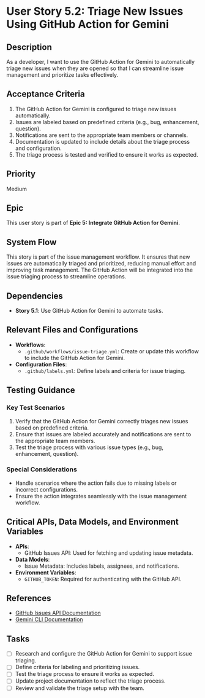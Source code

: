 # User Story 5.2: Triage New Issues Using GitHub Action for Gemini

## Description

As a developer, I want to use the GitHub Action for Gemini to automatically triage new issues when they are opened so
that I can streamline issue management and prioritize tasks effectively.

## Acceptance Criteria

1. The GitHub Action for Gemini is configured to triage new issues automatically.
2. Issues are labeled based on predefined criteria (e.g., bug, enhancement, question).
3. Notifications are sent to the appropriate team members or channels.
4. Documentation is updated to include details about the triage process and configuration.
5. The triage process is tested and verified to ensure it works as expected.

## Priority

Medium

## Epic

This user story is part of **Epic 5: Integrate GitHub Action for Gemini**.

## System Flow

This story is part of the issue management workflow. It ensures that new issues are automatically triaged and
prioritized, reducing manual effort and improving task management. The GitHub Action will be integrated into the issue
triaging process to streamline operations.

## Dependencies

- **Story 5.1**: Use GitHub Action for Gemini to automate tasks.

## Relevant Files and Configurations

- **Workflows**:
  - `.github/workflows/issue-triage.yml`: Create or update this workflow to include the GitHub Action for Gemini.
- **Configuration Files**:
  - `.github/labels.yml`: Define labels and criteria for issue triaging.

## Testing Guidance

### Key Test Scenarios

1. Verify that the GitHub Action for Gemini correctly triages new issues based on predefined criteria.
2. Ensure that issues are labeled accurately and notifications are sent to the appropriate team members.
3. Test the triage process with various issue types (e.g., bug, enhancement, question).

### Special Considerations

- Handle scenarios where the action fails due to missing labels or incorrect configurations.
- Ensure the action integrates seamlessly with the issue management workflow.

## Critical APIs, Data Models, and Environment Variables

- **APIs**:
  - GitHub Issues API: Used for fetching and updating issue metadata.
- **Data Models**:
  - Issue Metadata: Includes labels, assignees, and notifications.
- **Environment Variables**:
  - `GITHUB_TOKEN`: Required for authenticating with the GitHub API.

## References

- [GitHub Issues API Documentation](https://docs.github.com/en/rest/issues/issues)
- [Gemini CLI Documentation](https://github.com/gemini-cli/docs)

## Tasks

- [ ] Research and configure the GitHub Action for Gemini to support issue triaging.
- [ ] Define criteria for labeling and prioritizing issues.
- [ ] Test the triage process to ensure it works as expected.
- [ ] Update project documentation to reflect the triage process.
- [ ] Review and validate the triage setup with the team.
